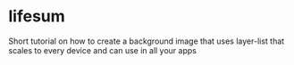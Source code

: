 # lifesum
Short tutorial on how to create a background image that uses layer-list that scales to every device and can use in all your apps
